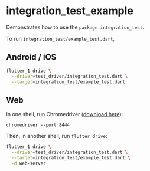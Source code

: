 # integration_test_example

Demonstrates how to use the `package:integration_test`.

To run `integration_test/example_test.dart`,

## Android / iOS

```sh
flutter_1 drive \
  --driver=test_driver/integration_test.dart \
  --target=integration_test/example_test.dart
```

## Web

In one shell, run Chromedriver ([download
here](https://chromedriver.chromium.org/downloads)):

```
chromedriver --port 8444
```

Then, in another shell, run `flutter drive`:

```sh
flutter_1 drive \
  --driver=test_driver/integration_test.dart \
  --target=integration_test/example_test.dart \
  -d web-server
```
